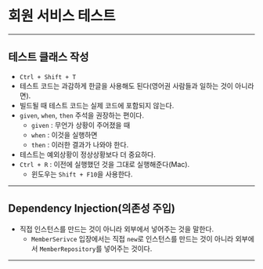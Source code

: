 # 회원 서비스 테스트

---

## 테스트 클래스 작성
- `Ctrl + Shift + T`
- 테스트 코드는 과감하게 한글을 사용해도 된다(영어권 사람들과 일하는 것이 아니라면).
- 빌드될 때 테스트 코드는 실제 코드에 포함되지 않는다.
- `given`, `when`, `then` 주석을 권장하는 편이다.
    - `given` : 무언가 상황이 주어졌을 때
    - `when` : 이것을 실행하면
    - `then` : 이러한 결과가 나와야 한다.
- 테스트는 예외상황이 정상상황보다 더 중요하다.
- `Ctrl + R` : 이전에 실행했던 것을 그대로 실행해준다(Mac).
    - 윈도우는 `Shift + F10`을 사용한다.

---

## Dependency Injection(의존성 주입)
- 직접 인스턴스를 만드는 것이 아니라 외부에서 넣어주는 것을 말한다.
    - `MemberSerivce` 입장에서는 직접 `new`로 인스턴스를 만드는 것이 아니라 외부에서 `MemberRepository`를 넣어주는 것이다.
    
---